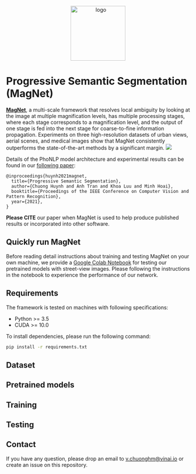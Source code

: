 
<p align="center">	
<img width="150" alt="logo" src="https://i.imgur.com/0OaOlKO.png">
</p>

# Progressive Semantic Segmentation (MagNet)

[**MagNet**](https://github.com/VinAIResearch/MagNet), a multi-scale framework that resolves local ambiguity by looking at the image at multiple magnification levels, has multiple processing stages, where each stage corresponds to a magnification level, and the output of one stage is fed into the next stage for coarse-to-fine information propagation. Experiments on three high-resolution datasets of urban views, aerial scenes, and medical images show that MagNet consistently outperforms the state-of-the-art methods by a significant margin.
![](https://i.imgur.com/fCPhKyX.png)

Details of the PhoNLP model architecture and experimental results can be found in our [following paper]():
```
@inproceedings{huynh2021magnet,
  title={Progressive Semantic Segmentation},
  author={Chuong Huynh and Anh Tran and Khoa Luu and Minh Hoai},
  booktitle={Proceedings of the IEEE Conference on Computer Vision and Pattern Recognition},
  year={2021},
}
```
**Please CITE** our paper when MagNet is used to help produce published results or incorporated into other software.

## Quickly run MagNet

Before reading detail instructions about training and testing MagNet on your own machine, we provide a [Google Colab Notebook](https://colab.research.google.com/drive/1WTdfIQIEQrnoX40YIzs3HqeIKSZD_iPG?usp=sharing) for testing our pretrained models with street-view images. Please following the instructions in the notebook to experience the performance of our network.

## Requirements

The framework is tested on machines with following specifications:
- Python >= 3.5
- CUDA >= 10.0

To install dependencies, please run the following command:
```bash
pip install -r requirements.txt
```

## Dataset

## Pretrained models

## Training

## Testing

## Contact
If you have any question, please drop an email to [v.chuonghm@vinai.io](mailto:v.chuonghm@vinai.io) or create an issue on this repository.
